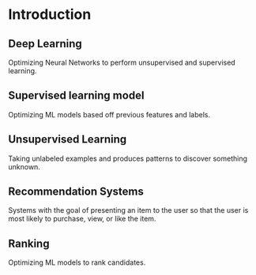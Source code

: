 # Introduction

## Deep Learning

Optimizing Neural Networks to perform unsupervised and supervised learning.

## Supervised learning model

Optimizing ML models based off previous features and labels.

## Unsupervised Learning

Taking unlabeled examples and produces patterns to discover something unknown.

## Recommendation Systems

Systems with the goal of presenting an item to the user so that the user is most likely to purchase, view, or like the item.

## Ranking

Optimizing ML models to rank candidates.
